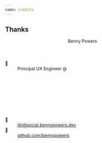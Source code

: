 ```yaml
---
name: credits
---
```


## Thanks

<section>
<header>Benny Powers</header>
<dl>
  <dt>💼</dt>
  <dd>Principal UX Engineer @ <svg><use 
  xlink:href="#redhat-icon"></use></svg></dd>

  <dt>🐘</dt>
  <dd>
    <a rel="me" href="https://social.bennypowers.dev/@i">@i@social.bennypowers.dev</a>
  </dd>

  <dt>🐙</dt>
  <dd>
    <a rel="me"href="https://github.com/bennypowers">github.com/bennypowers</a>
  </dd>
</dl>
</section>
